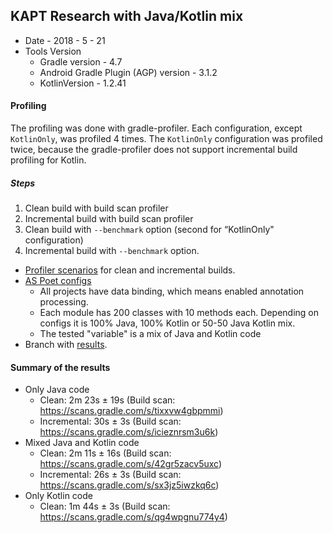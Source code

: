 
## KAPT Research with Java/Kotlin mix


* Date - 2018 - 5 - 21
* Tools Version
  * Gradle version - 4.7
  * Android Gradle Plugin (AGP) version - 3.1.2
  * KotlinVersion - 1.2.41

#### Profiling
The profiling was done with gradle-profiler. Each configuration, except `KotlinOnly`, 
was profiled 4 times. The `KotlinOnly` configuration was profiled twice, because 
the gradle-profiler does not support incremental build profiling for Kotlin.


##### Steps
1. Clean build with build scan profiler
2. Incremental build with build scan profiler
3. Clean build with `--benchmark` option (second for “KotlinOnly" configuration)
4. Incremental build with `--benchmark` option. 

* [Profiler scenarios](https://github.com/android/android-studio-poet/blob/master/configs/kapt/v2/gradle-profiler.scenarios) 
for clean and incremental builds. 
* [AS Poet configs](https://github.com/android/android-studio-poet/tree/master/configs/kapt/v2)
   * All projects have data binding, which means enabled annotation processing.
   * Each module has 200 classes with 10 methods each. Depending on configs 
   it is 100% Java, 100% Kotlin or 50-50 Java Kotlin mix.
   * The tested "variable" is a mix of Java and Kotlin code
* Branch with 
      [results](https://github.com/NikitaKozlov/android-studio-poet/tree/kapt-problem-v2-with-results/generated_projects).

####  Summary of the results
* Only Java code
   * Clean: 2m 23s ± 19s (Build scan: https://scans.gradle.com/s/tixxvw4gbpmmi)
   * Incremental: 30s ± 3s (Build scan: https://scans.gradle.com/s/icieznrsm3u6k)
* Mixed Java and Kotlin code
   * Clean: 2m 11s ± 16s  (Build scan: https://scans.gradle.com/s/42gr5zacv5uxc)
   * Incremental: 26s ± 3s (Build scan: https://scans.gradle.com/s/sx3jz5iwzkq6c)
* Only Kotlin code
   * Clean: 1m 44s ± 3s (Build scan: https://scans.gradle.com/s/qg4wpgnu774y4)
